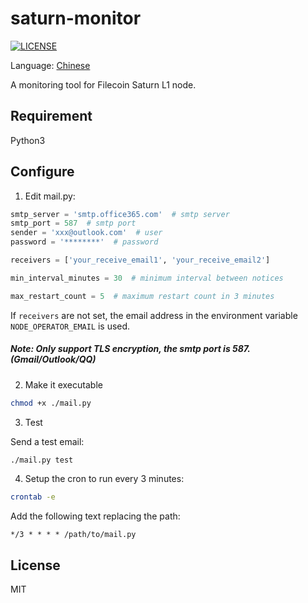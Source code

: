 # saturn-monitor
[![LICENSE](https://img.shields.io/github/license/qianhh/saturn-monitor)](./LICENSE "LICENSE")

Language: [Chinese](./README-cn.md)

A monitoring tool for Filecoin Saturn L1 node.

## Requirement
Python3

## Configure
1. Edit mail.py:
```python
smtp_server = 'smtp.office365.com'  # smtp server
smtp_port = 587  # smtp port
sender = 'xxx@outlook.com'  # user
password = '********'  # password

receivers = ['your_receive_email1', 'your_receive_email2']

min_interval_minutes = 30  # minimum interval between notices

max_restart_count = 5  # maximum restart count in 3 minutes
```
If ```receivers``` are not set, the email address in the environment variable ```NODE_OPERATOR_EMAIL``` is used.

##### Note: Only support TLS encryption, the smtp port is 587. (Gmail/Outlook/QQ)

2. Make it executable
```bash
chmod +x ./mail.py
```

3. Test

Send a test email:
```bash
./mail.py test
```

4. Setup the cron to run every 3 minutes:
```bash
crontab -e
```

Add the following text replacing the path:
```
*/3 * * * * /path/to/mail.py
```

## License
MIT